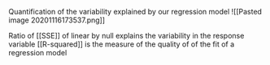 Quantification of the variability explained by our regression model
![[Pasted image 20201116173537.png]]

Ratio of [[SSE]] of linear by null explains the variability in the response variable
[[R-squared]] is the measure of the quality of of the fit of a regression model
